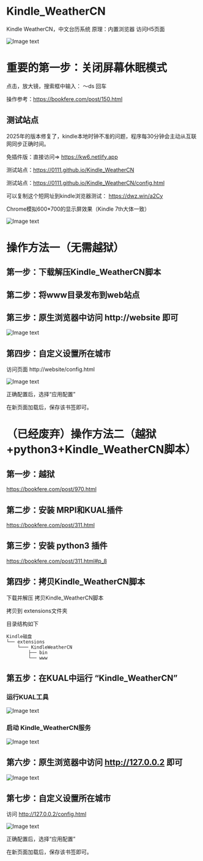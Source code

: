 # Kindle_WeatherCN
Kindle WeatherCN，中文台历系统
原理：内置浏览器 访问H5页面

![Image text](https://raw.githubusercontent.com/0111/Kindle_WeatherCN/main/00-JustSoso.jpg)

# 重要的第一步：关闭屏幕休眠模式
点击，放大镜，搜索框中输入： ～ds 回车

操作参考：https://bookfere.com/post/150.html

## 测试站点
2025年的版本修复了，kindle本地时钟不准的问题，程序每30分钟会主动从互联网同步正确时间。

免插件版：直接访问=> https://kw6.netlify.app

测试站点：https://0111.github.io/Kindle_WeatherCN

测试站点：https://0111.github.io/Kindle_WeatherCN/config.html 

可以复制这个短网址到kindle浏览器测试： https://dwz.win/a2Cy

Chrome模拟600*700的显示屏效果（Kindle 7th大体一致）

![Image text](https://raw.githubusercontent.com/0111/Kindle_WeatherCN/main/05-Chome_WebView.png)


# 操作方法一（无需越狱）
## 第一步：下载解压Kindle_WeatherCN脚本

## 第二步：将www目录发布到web站点

## 第三步：原生浏览器中访问 http://website 即可
![Image text](https://raw.githubusercontent.com/0111/Kindle_WeatherCN/main/03-WebVist_127-0-0-2.png)

## 第四步：自定义设置所在城市 
访问页面 http://website/config.html 


![Image text](https://raw.githubusercontent.com/0111/Kindle_WeatherCN/main/04-Setting_City.png)

正确配置后，选择“应用配置”

在新页面加载后，保存该书签即可。



# （已经废弃）操作方法二（越狱+python3+Kindle_WeatherCN脚本）

## 第一步：越狱
https://bookfere.com/post/970.html

## 第二步：安装 MRPI和KUAL插件
https://bookfere.com/post/311.html

## 第三步：安装 python3 插件
https://bookfere.com/post/311.html#p_8

## 第四步：拷贝Kindle_WeatherCN脚本
下载并解压 拷贝Kindle_WeatherCN脚本

拷贝到 extensions文件夹

目录结构如下
```
Kindle磁盘
└── extensions
    └─── KindleWeatherCN
        ├── bin
        └── www
```        
## 第五步：在KUAL中运行 “Kindle_WeatherCN”
### 运行KUAL工具

![Image text](https://raw.githubusercontent.com/0111/Kindle_WeatherCN/main/01-Run_KUAL-Plugin.png)

### 启动 Kindle_WeatherCN服务

![Image text](https://raw.githubusercontent.com/0111/Kindle_WeatherCN/main/02-Start_KWService.png)


## 第六步：原生浏览器中访问 http://127.0.0.2 即可
![Image text](https://raw.githubusercontent.com/0111/Kindle_WeatherCN/main/03-WebVist_127-0-0-2.png)

## 第七步：自定义设置所在城市 
访问 http://127.0.0.2/config.html 

![Image text](https://raw.githubusercontent.com/0111/Kindle_WeatherCN/main/04-Setting_City.png)

正确配置后，选择“应用配置”

在新页面加载后，保存该书签即可。
